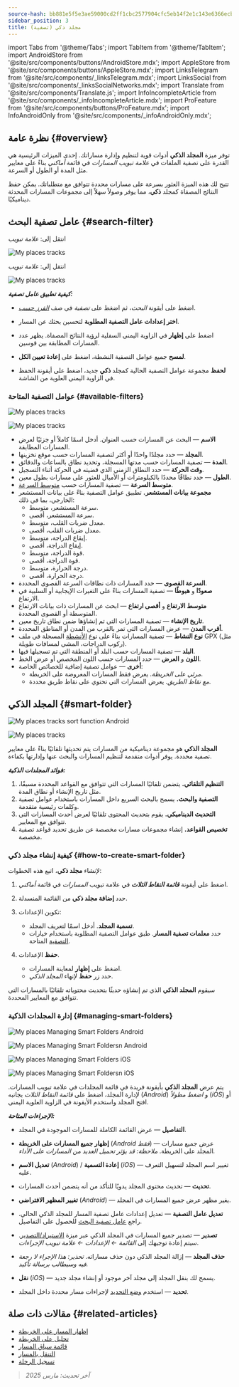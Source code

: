 ```yaml
---
source-hash: bb881e5f5e3ae59000cd2ff1cbc2577904cfc5eb14f2e1c143e6366ecb6952f1
sidebar_position: 3
title: مجلد ذكي (تصفية)
---
```

import Tabs from '@theme/Tabs';
import TabItem from '@theme/TabItem';
import AndroidStore from '@site/src/components/buttons/AndroidStore.mdx';
import AppleStore from '@site/src/components/buttons/AppleStore.mdx';
import LinksTelegram from '@site/src/components/_linksTelegram.mdx';
import LinksSocial from '@site/src/components/_linksSocialNetworks.mdx';
import Translate from '@site/src/components/Translate.js';
import InfoIncompleteArticle from '@site/src/components/_infoIncompleteArticle.mdx';
import ProFeature from '@site/src/components/buttons/ProFeature.mdx';
import InfoAndroidOnly from '@site/src/components/_infoAndroidOnly.mdx';



## نظرة عامة {#overview}

توفر ميزة **المجلد الذكي** أدوات قوية لتنظيم وإدارة مساراتك. إحدى الميزات الرئيسية هي القدرة على تصفية الملفات في *علامة تبويب المسارات* في قائمة *أماكني* بناءً على معايير مثل المدة أو الطول أو السرعة.

تتيح لك هذه الميزة العثور بسرعة على مسارات محددة تتوافق مع متطلباتك. يمكن حفظ النتائج المصفاة كمجلد **ذكي**، مما يوفر وصولاً سهلاً إلى مجموعات المسارات المحدثة ديناميكيًا.


## عامل تصفية البحث {#search-filter}

<Tabs groupId="operating-systems" queryString="current-os">

<TabItem value="android" label="Android">

انتقل إلى: *<Translate android="true" ids="shared_string_menu,shared_string_my_places,shared_string_gpx_files"/> علامة تبويب*

![My places tracks](@site/static/img/personal/tracks/my_places_tracks_filter_2_andr.png)

</TabItem>

<TabItem value="ios" label="iOS">

انتقل إلى: *<Translate ios="true" ids="shared_string_menu,shared_string_my_places,shared_string_gpx_tracks"/> علامة تبويب*

![My places tracks](@site/static/img/personal/tracks/my_places_tracks_filter_ios.png)

</TabItem>

</Tabs>

***كيفية تطبيق عامل تصفية:***

- اضغط على أيقونة *البحث*، ثم اضغط على *تصفية* في صف [*الفرز حسب*](./manage-tracks.md#sort-by).

- **اختر إعدادات عامل التصفية المطلوبة** لتحسين بحثك عن المسار.

- اضغط على **إظهار** في الزاوية اليمنى السفلية لرؤية النتائج المصفاة. يظهر عدد المسارات المطابقة بين قوسين.

- **لمسح** جميع عوامل التصفية النشطة، اضغط على **إعادة تعيين الكل**.

- **لحفظ** مجموعة عوامل التصفية الحالية كمجلد **ذكي** جديد، اضغط على أيقونة الحفظ في الزاوية اليمنى العلوية من الشاشة.


### عوامل التصفية المتاحة {#available-filters}

<Tabs groupId="operating-systems" queryString="current-os">

<TabItem value="android" label="Android">

![My places tracks](@site/static/img/personal/tracks/my_places_tracks_filter_andr.png)

</TabItem>

<TabItem value="ios" label="iOS">

![My places tracks](@site/static/img/personal/tracks/my_places_tracks_filter_2_ios.png)

</TabItem>

</Tabs>

- **الاسم** — البحث عن المسارات حسب العنوان. أدخل اسمًا كاملاً أو جزئيًا لعرض المسارات المطابقة.
- **المجلد** — حدد مجلدًا واحدًا أو أكثر لتصفية المسارات حسب موقع تخزينها.
- **المدة** — تصفية المسارات حسب مدتها المسجلة، وتحديد نطاق بالساعات والدقائق.
- **وقت الحركة** — حدد النطاق الزمني الذي قضيته في الحركة أثناء التسجيل.
- **الطول** — حدد نطاقًا محددًا بالكيلومترات أو الأميال للعثور على مسارات بطول معين.
- **متوسط السرعة** — تصفية المسارات حسب [متوسط السرعة](../../widgets/info-widgets.md#average-speed).
- **مجموعة بيانات المستشعر.**
    تطبيق عوامل التصفية بناءً على بيانات المستشعر الخارجي، بما في ذلك:
    - سرعة المستشعر، متوسط.
    - سرعة المستشعر، أقصى.
    - معدل ضربات القلب، متوسط.
    - معدل ضربات القلب، أقصى.
    - إيقاع الدراجة، متوسط.
    - إيقاع الدراجة، أقصى.
    - قوة الدراجة، متوسط.
    - قوة الدراجة، أقصى.
    - درجة الحرارة، متوسط.
    - درجة الحرارة، أقصى.
- **السرعة القصوى** — حدد المسارات ذات نطاقات السرعة القصوى المحددة.
- **صعودًا** و **هبوطًا** — تصفية المسارات بناءً على التغيرات الإيجابية أو السلبية في الارتفاع.
- **متوسط الارتفاع** و **أقصى ارتفاع** — ابحث عن المسارات ذات بيانات الارتفاع المتوسطة أو القصوى المحددة.
- **تاريخ الإنشاء** — تصفية المسارات التي تم إنشاؤها ضمن نطاق تاريخ معين.
- **أقرب المدن** — عرض المسارات التي تمر بالقرب من المدن أو المناطق المحددة.
- **نوع النشاط** — تصفية المسارات بناءً على نوع [الأنشطة](../../map/tracks/track-context-menu.md#track-information-activity) المسجلة في ملف GPX (مثل ركوب الدراجات، المشي لمسافات طويلة).
- **البلد** — تصفية المسارات حسب البلد أو المنطقة التي تم تسجيلها فيها.
- **اللون** و **العرض** — حدد المسارات حسب اللون المخصص أو عرض الخط.
- **أخرى** — عوامل تصفية إضافية للخصائص الخاصة:
    - *مرئي على الخريطة*. يعرض فقط المسارات المعروضة على الخريطة.
    - *مع نقاط الطريق*. يعرض المسارات التي تحتوي على نقاط طريق محددة.


## المجلد الذكي {#smart-folder}

<Tabs groupId="operating-systems" queryString="current-os">

<TabItem value="android" label="Android">

![My places tracks sort function Android](@site/static/img/personal/tracks/my_places_smart_folder_andr.png)

</TabItem>

<TabItem value="ios" label="iOS">

![My places tracks](@site/static/img/personal/tracks/my_places_smart_folder_ios.png)

</TabItem>

</Tabs>

**المجلد الذكي** هو مجموعة ديناميكية من المسارات يتم تحديثها تلقائيًا بناءً على معايير تصفية محددة. يوفر أدوات متقدمة لتنظيم المسارات والبحث عنها وإدارتها بكفاءة.

***فوائد المجلدات الذكية:***

1. **التنظيم التلقائي.**
    يتضمن تلقائيًا المسارات التي تتوافق مع القواعد المحددة مسبقًا، مثل تاريخ الإنشاء أو نطاق المدة.
2. **التصفية والبحث.**
    يسمح بالبحث السريع داخل المسارات باستخدام عوامل تصفية وكلمات رئيسية متقدمة.
3. **التحديث الديناميكي.**
    يقوم بتحديث المحتوى تلقائيًا لعرض أحدث المسارات التي تتوافق مع المعايير.
4. **تخصيص القواعد.**
    إنشاء مجموعات مسارات مخصصة عن طريق تحديد قواعد تصفية مخصصة.


### كيفية إنشاء مجلد ذكي {#how-to-create-smart-folder}

لإنشاء **مجلد ذكي**، اتبع هذه الخطوات:

1. اضغط على أيقونة ***قائمة النقاط الثلاث*** في علامة تبويب *المسارات* في قائمة *أماكني*.

2. حدد **إضافة مجلد ذكي** من القائمة المنسدلة.

3. تكوين الإعدادات:
   - **تسمية المجلد**. أدخل اسمًا لتعريف المجلد.
   - حدد **معلمات تصفية المسار**. طبق عوامل التصفية المطلوبة باستخدام خيارات [التصفية](#available-filters) المتاحة.

4. **حفظ** الإعدادات.
    - اضغط على **إظهار** لمعاينة المسارات.
    - حدد زر **حفظ** لإنهاء *المجلد الذكي*.

سيقوم **المجلد الذكي** الذي تم إنشاؤه حديثًا بتحديث محتوياته تلقائيًا بالمسارات التي تتوافق مع المعايير المحددة.


### إدارة المجلدات الذكية {#managing-smart-folders}

<Tabs groupId="operating-systems" queryString="current-os">

<TabItem value="android" label="Android">

![My places Managing Smart Folders Android](@site/static/img/personal/tracks/my_places_smart_folder_2-1_andr.png)

![My places Managing Smart Foldersn Android](@site/static/img/personal/tracks/my_places_smart_folder_3_andr.png)

</TabItem>

<TabItem value="ios" label="iOS">

![My places Managing Smart Folders iOS](@site/static/img/personal/tracks/folder_menu_2_ios.png)

![My places Managing Smart Foldersn iOS](@site/static/img/personal/tracks/my_places_smart_folder_2_ios.png)

</TabItem>

</Tabs>

يتم عرض **المجلد الذكي** بأيقونة فريدة في قائمة المجلدات في علامة تبويب المسارات. لإدارة المجلد، اضغط على *قائمة النقاط الثلاث* بجانبه (*Android*) و *اضغط مطولاً* (*iOS*) أو افتح المجلد واستخدم الأيقونة في الزاوية العلوية اليمنى.

***الإجراءات المتاحة:***

- **التفاصيل** — عرض القائمة الكاملة للمسارات الموجودة في المجلد.

- **إظهار جميع المسارات على الخريطة** (*Android فقط*) — عرض جميع مسارات المجلد على الخريطة.
    *ملاحظة: قد يؤثر تحميل العديد من المسارات على الأداء.*

- **تعديل الاسم** (*Android*) / **إعادة التسمية** (*iOS*) — تغيير اسم المجلد لتسهيل التعرف عليه.

- **تحديث** — تحديث محتوى المجلد يدويًا للتأكد من أنه يتضمن أحدث المسارات.

- **تغيير المظهر الافتراضي** (*Android*) — يغير مظهر عرض جميع المسارات في المجلد.

- **تعديل عامل التصفية** — تعديل إعدادات عامل تصفية المسار للمجلد الذكي الحالي. راجع [عامل تصفية البحث](#search-filter) للحصول على التفاصيل.

- **تصدير** — تصدير جميع المسارات في المجلد الذكي عبر ميزة [الاستيراد/التصدير](../../personal/import-export.md). سيتم إعادة توجيهك إلى *القائمة ← الإعدادات ← علامة تبويب الإجراءات*.

- **حذف المجلد** — إزالة المجلد الذكي دون حذف مساراته.
    *تحذير: هذا الإجراء لا رجعة فيه وسيطالب برسالة تأكيد.*

- **نقل** (*iOS*) — يسمح لك بنقل المجلد إلى مجلد آخر موجود أو إنشاء مجلد جديد.

- **تحديد** — استخدم [وضع التحديد](./manage-tracks.md#selection-mode) لإجراءات مسار محددة داخل المجلد.


## مقالات ذات صلة {#related-articles}

- [إظهار المسار على الخريطة](../../map/tracks/index.md)
- [تحليل على الخريطة](../../map/tracks/index.md#analyze-track-on-map)
- [قائمة سياق المسار](../../map/tracks/track-context-menu.md)
- [التنقل بالمسار](../../navigation/setup/gpx-navigation.md)
- [تسجيل الرحلة](../../plugins/trip-recording.md)

> *آخر تحديث: مارس 2025*